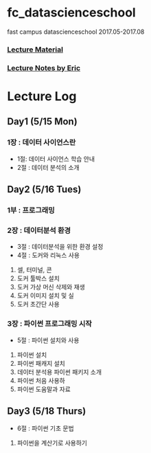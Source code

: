 # fc_datascienceschool
fast campus datascienceschool 2017.05-2017.08

### [Lecture Material](https://datascienceschool.net)
### [Lecture Notes by Eric](http://bit.ly/LecNotesFCDSS5)

# Lecture Log
## Day1 (5/15 Mon)
### 1장 : 데이터 사이언스란
* 1절: 데이터 사이언스 학습 안내
* 2절 : 데이터 분석의 소개


## Day2 (5/16 Tues)
### 1부 : 프로그래밍
### 2장 : 데이터분석 환경
* 3절 : 데이터분석을 위한 환경 설정
* 4절 : 도커와 리눅스 사용
1. 셀, 터미널, 콘
2. 도커 툴박스 설치
3. 도커 가상 머신 삭제와 재생
4. 도커 이미지 설치 및 실
5. 도커 초간단 사용

### 3장 : 파이썬 프로그래밍 시작
* 5절 : 파이썬 설치와 사용
1. 파이썬 설치
2. 파이썬 패캐지 설치
3. 데이터 분석용 파이썬 패키지 소개
4. 파이썬 처음 사용하
5. 파이썬 도움말과 자료


## Day3 (5/18 Thurs)
* 6절 : 파이썬 기초 문법
1. 파이썬을 계산기로 사용하기
